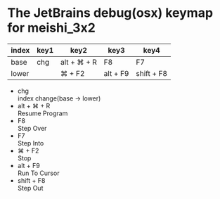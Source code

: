 # The JetBrains debug(osx) keymap for meishi_3x2

|  index | key1 | key2           | key3       | key4         |
| ------ | ---- | -------------- | ---------- | ------------ |
|  base  | chg  |  alt + ⌘ + R   |        F8  |          F7  |
|  lower |      |        ⌘ + F2  |  alt + F9  |  shift + F8  |

- chg  
  index change(base -> lower)
- alt + ⌘ + R  
  Resume Program
- F8  
  Step Over
- F7  
  Step Into
- ⌘ + F2  
  Stop
- alt + F9  
  Run To Cursor
- shift + F8  
  Step Out

